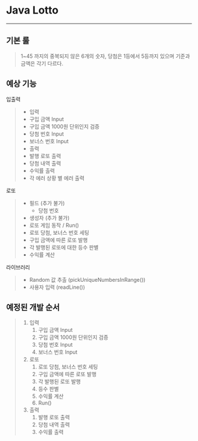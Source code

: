 Java Lotto
==========
***
기본 룰
---
> 1~45 까지의 중복되지 않은 6개의 숫자, 당첨은 1등에서 5등까지 있으며 기준과 금액은 각기 다르다.

예상 기능
---
입출력
>- 입력
>  - 구입 금액 Input
>  - 구입 금액 1000원 단위인지 검증
>  - 당첨 번호 Input
>  - 보너스 번호 Input
>- 출력
>  - 발행 로또 출력
>  - 당첨 내역 출력
>  - 수익률 출력
>  - 각 에러 상황 별 에러 출력

로또
> - 필드 (추가 불가)
>   - 당첨 번호
> - 생성자 (추가 불가)
> - 로또 게임 동작 / Run()
> - 로또 당첨, 보너스 번호 세팅
> - 구입 금액에 따른 로또 발행
> - 각 발행된 로또에 대한 등수 판별
> - 수익률 계산

라이브러리
> - Random 값 추출 (pickUniqueNumbersInRange())
> - 사용자 입력 (readLine())

<h2> 예정된 개발 순서 </h2>

> 1. 입력
>    1. 구입 금액 Input
>    2. 구입 금액 1000원 단위인지 검증 
>    3. 당첨 번호 Input
>    4. 보너스 번호 Input
> 2. 로또
>    1. 로또 당첨, 보너스 번호 세팅
>    2. 구입 금액에 따른 로또 발행
>    3. 각 발행된 로또 발행
>    4. 등수 판별
>    5. 수익률 계산
>    6. Run()
> 2. 출력
>    1. 발행 로또 출력
>    2. 당첨 내역 출력
>    3. 수익률 출력
